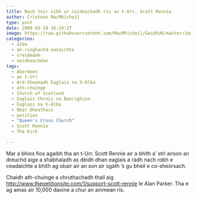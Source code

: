 ```yaml
---
title: Nach toir sibh ur cuideachadh ris an t-Urr. Scott Rennie
author: Crìstean MacMhìcheil
type: post
date: 2009-05-19 16:34:27
image: https://raw.githubusercontent.com/MacMhicheil/GeidhUK/master/images/2009-05-19-nach-toir-sibh-ur-cuideachadh-ris-an-t-urr-scott-rennie.jpg
categories:
  - alba
  - an-rioghachd-aonaichte
  - creideamh
  - naidheachdan
tags:
  - Aberdeen
  - an t-Urr
  - Àrd-Sheanadh Eaglais na h-Alba
  - ath-chuinge
  - Church of Scotland
  - Eaglais Chrois na Banrighinn
  - Eaglais na h-Alba
  - Obar Dheathain
  - petition
  - "Queen's Cross Church"
  - Scott Rennie
  - The Kirk

---
```

Mar a bhios fios agaibh tha an t-Urr. Scott Rennie air a bhith a&#8217; strì airson an dreuchd aige a shàbhaladh as dèidh dhan eaglais a ràdh nach robh e ceadaichte a bhith ag obair air an son air sgàth &#8217;s gu bheil e co-sheòrsach.

Chaidh ath-chuinge a chruthachadh thall aig <http://www.thepetitionsite.com/1/support-scott-rennie> le Alan Parker. Tha e ag amas air 10,000 daoine a chur an ainmean ris.
